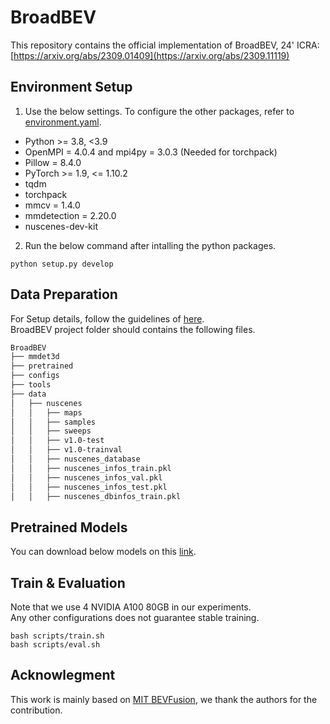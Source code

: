 # BroadBEV
This repository contains the official implementation of BroadBEV, 24' ICRA: [https://arxiv.org/abs/2309.01409](https://arxiv.org/abs/2309.11119)

## Environment Setup
1. Use the below settings. To configure the other packages, refer to [environment.yaml](https://github.com/minshu-kim/BroadBEV/blob/main/environment.yaml).
- Python >= 3.8, <3.9
- OpenMPI = 4.0.4 and mpi4py = 3.0.3 (Needed for torchpack)
- Pillow = 8.4.0
- PyTorch >= 1.9, <= 1.10.2
- tqdm
- torchpack
- mmcv = 1.4.0
- mmdetection = 2.20.0
- nuscenes-dev-kit

2. Run the below command after intalling the python packages.
```
python setup.py develop
```

## Data Preparation
For Setup details, follow the guidelines of [here](https://github.com/mit-han-lab/bevfusion). <br/>
BroadBEV project folder should contains the following files.

``` bash
BroadBEV
├── mmdet3d
├── pretrained
├── configs
├── tools
├── data
│   ├── nuscenes
│   │   ├── maps
│   │   ├── samples
│   │   ├── sweeps
│   │   ├── v1.0-test
│   │   ├── v1.0-trainval
│   │   ├── nuscenes_database
│   │   ├── nuscenes_infos_train.pkl
│   │   ├── nuscenes_infos_val.pkl 
│   │   ├── nuscenes_infos_test.pkl
│   │   ├── nuscenes_dbinfos_train.pkl
```

## Pretrained Models
You can download below models on this [link](https://drive.google.com/file/d/1PdQHMZWLFiiZC4cO11nCFb5JKIdLckjI/view?usp=share_link).

## Train & Evaluation
Note that we use 4 NVIDIA A100 80GB in our experiments. <br/>
Any other configurations does not guarantee stable training.
```
bash scripts/train.sh
bash scripts/eval.sh
```

## Acknowlegment
This work is mainly based on [MIT BEVFusion](https://github.com/mit-han-lab/bevfusion), we thank the authors for the contribution.
